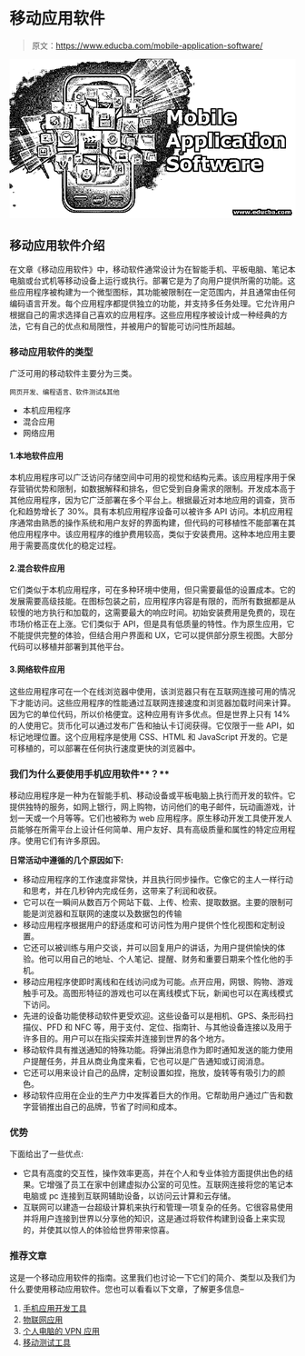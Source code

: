 # 移动应用软件

> 原文：<https://www.educba.com/mobile-application-software/>

![Mobile-Application-Software](img/c32b8d89cc8271c9b0f342ac9fed8f66.png)



## 移动应用软件介绍

在文章《移动应用软件》中，移动软件通常设计为在智能手机、平板电脑、笔记本电脑或台式机等移动设备上运行或执行。部署它是为了向用户提供所需的功能。这些应用程序被构建为一个微型图标，其功能被限制在一定范围内，并且通常由任何编码语言开发。每个应用程序都提供独立的功能，并支持多任务处理。它允许用户根据自己的需求选择自己喜欢的应用程序。这些应用程序被设计成一种经典的方法，它有自己的优点和局限性，并被用户的智能可访问性所超越。

### 移动应用软件的类型

广泛可用的移动软件主要分为三类。

<small>网页开发、编程语言、软件测试&其他</small>

*   本机应用程序
*   混合应用
*   网络应用

#### 1.本地软件应用

本机应用程序可以广泛访问存储空间中可用的视觉和结构元素。该应用程序用于保存营销优势和限制，如数据解释和排名，但它受到自身需求的限制。开发成本高于其他应用程序，因为它广泛部署在多个平台上。根据最近对本地应用的调查，货币化和趋势增长了 30%。具有本机应用程序设备可以被许多 API 访问。本机应用程序通常由熟悉的操作系统和用户友好的界面构建，但代码的可移植性不能部署在其他应用程序中。该应用程序的维护费用较高，类似于安装费用。这种本地应用主要用于需要高度优化的稳定过程。

#### 2.混合软件应用

它们类似于本机应用程序，可在多种环境中使用，但只需要最低的设置成本。它的发展需要高级技能。在图标包装之前，应用程序内容是有限的，而所有数据都是从较慢的地方执行和加载的，这需要最大的响应时间。初始安装费用是免费的，现在市场价格正在上涨。它们类似于 API，但是具有低质量的特性。作为原生应用，它不能提供完整的体验，但结合用户界面和 UX，它可以提供部分原生视图。大部分代码可以移植并部署到其他平台。

#### 3.网络**软件应用**

这些应用程序可在一个在线浏览器中使用，该浏览器只有在互联网连接可用的情况下才能访问。这些应用程序的性能通过互联网连接速度和浏览器加载时间来计算。因为它的单位代码，所以价格便宜。这种应用有许多优点。但是世界上只有 14%的人使用它。货币化可以通过发布广告和抽认卡订阅获得。它仅限于一些 API，如标记地理位置。这个应用程序是使用 CSS、HTML 和 JavaScript 开发的。它是可移植的，可以部署在任何执行速度更快的浏览器中。

### 我们为什么要使用手机应用软件**？**

移动应用程序是一种为在智能手机、移动设备或平板电脑上执行而开发的软件。它提供独特的服务，如网上银行，网上购物，访问他们的电子邮件，玩动画游戏，计划一天或一个月等等。它们也被称为 web 应用程序。原生移动开发工具使开发人员能够在所需平台上设计任何简单、用户友好、具有高级质量和属性的特定应用程序。使用它们有许多原因。

**日常活动中遵循的几个原因如下:**

*   移动应用程序的工作速度非常快，并且执行同步操作。它像它的主人一样行动和思考，并在几秒钟内完成任务，这带来了利润和收获。
*   它可以在一瞬间从数百万个网站下载、上传、检索、提取数据。主要的限制可能是浏览器和互联网的速度以及数据包的传输
*   移动应用程序根据用户的舒适度和可访问性为用户提供个性化视图和定制设置。
*   它还可以被训练与用户交谈，并可以回复用户的讲话，为用户提供愉快的体验。他可以用自己的地址、个人笔记、提醒、财务和重要日期来个性化他的手机。
*   移动应用程序使即时离线和在线访问成为可能。点开应用，网银、购物、游戏触手可及。高图形特征的游戏也可以在离线模式下玩，新闻也可以在离线模式下访问。
*   先进的设备功能使移动软件更受欢迎。这些设备可以是相机、GPS、条形码扫描仪、PFD 和 NFC 等，用于支付、定位、指南针、与其他设备连接以及用于许多目的。用户可以在指尖探索并连接到世界的各个地方。
*   移动软件具有推送通知的特殊功能。将弹出消息作为即时通知发送的能力使用户提醒任务，并且从商业角度来看，它也可以是广告通知或订阅消息。
*   它还可以用来设计自己的品牌，定制设置如捏，拖放，旋转等有吸引力的颜色。
*   移动软件应用在企业的生产力中发挥着巨大的作用。它帮助用户通过广告和数字营销推出自己的品牌，节省了时间和成本。

### 优势

下面给出了一些优点:

*   它具有高度的交互性，操作效率更高，并在个人和专业体验方面提供出色的结果。它增强了员工在家中创建虚拟办公室的可见性。互联网连接将您的笔记本电脑或 pc 连接到互联网辅助设备，以访问云计算和云存储。
*   互联网可以建造一台超级计算机来执行和管理一项复杂的任务。它很容易使用并将用户连接到世界以分享他的知识，这是通过将软件构建到设备上来实现的，并使其以惊人的体验给世界带来惊喜。

### 推荐文章

这是一个移动应用软件的指南。这里我们也讨论一下它们的简介、类型以及我们为什么要使用移动应用软件。您也可以看看以下文章，了解更多信息–

1.  [手机应用开发工具](https://www.educba.com/mobile-app-design-software/)
2.  [物联网应用](https://www.educba.com/applications-of-iot/)
3.  [个人电脑的 VPN 应用](https://www.educba.com/vpn-applications-for-pc/)
4.  [移动测试工具](https://www.educba.com/mobile-testing-tools/)





